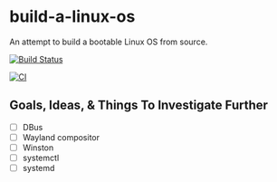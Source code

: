 # build-a-linux-os

An attempt to build a bootable Linux OS from source.

[![Build Status](https://travis-ci.org/stephenvector/build-a-linux-os.svg?branch=master)](https://travis-ci.org/stephenvector/build-a-linux-os)

[![CI](https://github.com/stephenvector/build-a-linux-os/workflows/CI/badge.svg)](https://github.com/stephenvector/build-a-linux-os/actions/)

## Goals, Ideas, & Things To Investigate Further
- [ ] DBus
- [ ] Wayland compositor
- [ ] Winston
- [ ] systemctl
- [ ] systemd
